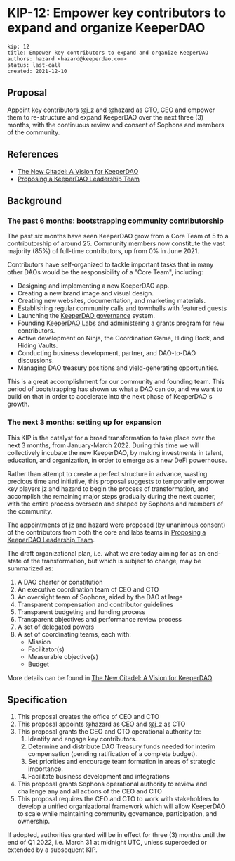 # KIP-12: Empower key contributors to expand and organize KeeperDAO
```
kip: 12
title: Empower key contributors to expand and organize KeeperDAO
authors: hazard <hazard@keeperdao.com>
status: last-call
created: 2021-12-10
```

## Proposal

Appoint key contributors @j_z and @hazard as CTO, CEO and empower them to re-structure and expand KeeperDAO over the next three (3) months, with the continuous review and consent of Sophons and members of the community.

## References

- [The New Citadel: A Vision for KeeperDAO](https://www.notion.so/The-New-Citadel-A-Vision-for-KeeperDAO-7c436bae5da141fba917e8a7ce6542a8)
- [Proposing a KeeperDAO Leadership Team](https://keeperdao-labs.notion.site/Proposing-our-Leadership-Team-e4de957ca0514f26a17dff372b65781e)

## Background

### The past 6 months: bootstrapping community contributorship

The past six months have seen KeeperDAO grow from a Core Team of 5 to a contributorship of around 25. Community members now constitute the vast majority (85%) of full-time contributors, up from 0% in June 2021.

Contributors have self-organized to tackle important tasks that in many other DAOs would be the responsibility of a "Core Team", including:

- Designing and implementing a new KeeperDAO app.
- Creating a new brand image and visual design.
- Creating new websites, documentation, and marketing materials.
- Establishing regular community calls and townhalls with featured guests
- Launching the [KeeperDAO governance](https://blog.keeperdao.com/introducing-keeperdao-governance/) system.
- Founding [KeeperDAO Labs](https://blog.keeperdao.com/labs/) and administering a grants program for new contributors.
- Active development on Ninja, the Coordination Game, Hiding Book, and Hiding Vaults.
- Conducting business development, partner, and DAO-to-DAO discussions.
- Managing DAO treasury positions and yield-generating opportunities.

This is a great accomplishment for our community and founding team. This period of bootstrapping has shown us what a DAO can do, and we want to build on that in order to accelerate into the next phase of KeeperDAO's growth.

### The next 3 months: setting up for expansion

This KIP is the catalyst for a broad transformation to take place over the next 3 months, from January-March 2022. During this time we will collectively incubate the new KeeperDAO, by making investments in talent, education, and organization, in order to emerge as a new DeFi powerhouse.

Rather than attempt to create a perfect structure in advance, wasting precious time and initiative, this proposal suggests to temporarily empower key players jz and hazard to begin the process of transformation, and accomplish the remaining major steps gradually during the next quarter, with the entire process overseen and shaped by Sophons and members of the community.

The appointments of jz and hazard were proposed (by unanimous consent) of the contributors from both the core and labs teams in [Proposing a KeeperDAO Leadership Team](https://keeperdao-labs.notion.site/Proposing-our-Leadership-Team-e4de957ca0514f26a17dff372b65781e).

The draft organizational plan, i.e. what we are today aiming for as an end-state of the transformation, but which is subject to change, may be summarized as:

1. A DAO charter or constitution
2. An executive coordination team of CEO and CTO
3. An oversight team of Sophons, aided by the DAO at large
4. Transparent compensation and contributor guidelines
5. Transparent budgeting and funding process
6. Transparent objectives and performance review process
7. A set of delegated powers
8. A set of coordinating teams, each with:
      - Mission
      - Facilitator(s)
      - Measurable objective(s)
      - Budget

More details can be found in [The New Citadel: A Vision for KeeperDAO](https://www.notion.so/The-New-Citadel-A-Vision-for-KeeperDAO-7c436bae5da141fba917e8a7ce6542a8).

## Specification

1. This proposal creates the office of CEO and CTO
2. This proposal appoints @hazard as CEO and @j_z as CTO
3. This proposal grants the CEO and CTO operational authority to:
    1. Identify and engage key contributors.
    2. Determine and distribute DAO Treasury funds needed for interim compensation (pending ratification of a complete budget).
    3. Set priorities and encourage team formation in areas of strategic importance.
    4. Facilitate business development and integrations
4. This proposal grants Sophons operational authority to review and challenge any and all actions of the CEO and CTO
5. This proposal requires the CEO and CTO to work with stakeholders to develop a unified organizational framework which will allow KeeperDAO to scale while maintaining community governance, participation, and ownership.

If adopted, authorities granted will be in effect for three (3) months until the end of Q1 2022, i.e. March 31 at midnight UTC, unless superceded or extended by a subsequent KIP.
